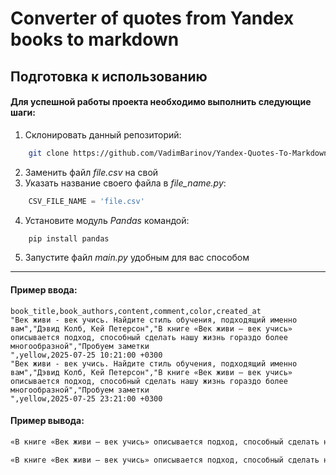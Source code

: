 # Converter of quotes from Yandex books to markdown

## Подготовка к использованию

#### Для успешной работы проекта необходимо выполнить следующие шаги:

1. Склонировать данный репозиторий:

```bash
    git clone https://github.com/VadimBarinov/Yandex-Quotes-To-Markdown.git
```

2. Заменить файл _file.csv_ на свой
3. Указать название своего файла в _file_name.py_:

```python
    CSV_FILE_NAME = 'file.csv'
```

4. Установите модуль _Pandas_ командой:

```bash
    pip install pandas
```

5. Запустите файл _main.py_ удобным для вас способом

---

#### Пример ввода:

```csv
book_title,book_authors,content,comment,color,created_at
"Век живи - век учись. Найдите стиль обучения, подходящий именно вам","Дэвид Колб, Кей Петерсон","В книге «Век живи — век учись» описывается подход, способный сделать нашу жизнь гораздо более многообразной","Пробуем заметки
",yellow,2025-07-25 10:21:00 +0300
"Век живи - век учись. Найдите стиль обучения, подходящий именно вам","Дэвид Колб, Кей Петерсон","В книге «Век живи — век учись» описывается подход, способный сделать нашу жизнь гораздо более многообразной","Пробуем заметки
",yellow,2025-07-25 23:21:00 +0300
```

#### Пример вывода:

```md
«В книге «Век живи — век учись» описывается подход, способный сделать нашу жизнь гораздо более многообразной». Пробуем заметки (25.07.2025, 23:21:00)

«В книге «Век живи — век учись» описывается подход, способный сделать нашу жизнь гораздо более многообразной». Пробуем заметки (25.07.2025, 10:21:00)
```
